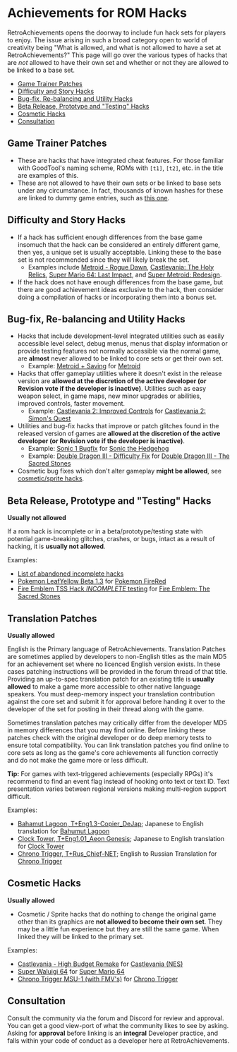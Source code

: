 # Achievements for ROM Hacks

RetroAchievements opens the doorway to include fun hack sets for players to enjoy. The issue arising in such a broad category open to world of creativity being "What is allowed, and what is not allowed to have a set at RetroAchievements?" This page will go over the various types of hacks that are _not_ allowed to have their own set and whether or not they are allowed to be linked to a base set.

- [Game Trainer Patches](#game-trainer-patches)
- [Difficulty and Story Hacks](#difficulty-and-story-hacks)
- [Bug-fix, Re-balancing and Utility Hacks](#bug-fix-re-balancing-and-utility-hacks)
- [Beta Release, Prototype and "Testing" Hacks](#beta-release-prototype-and-testing-hacks)
- [Cosmetic Hacks](#cosmetic-hacks)
- [Consultation](#consultation)

## Game Trainer Patches

- These are hacks that have integrated cheat features. For those familiar with GoodTool's naming scheme, ROMs with `[t1]`, `[t2]`, etc. in the title are examples of this.
- These are not allowed to have their own sets or be linked to base sets under any circumstance. In fact, thousands of known hashes for these are linked to dummy game entries, such as [this one](https://retroachievements.org/linkedhashes.php?g=11623).

## Difficulty and Story Hacks

- If a hack has sufficient enough differences from the base game insomuch that the hack can be considered an entirely different game, then yes, a unique set is usually acceptable. Linking these to the base set is not recommended since they will likely break the set.
  - Examples include [Metroid - Rogue Dawn](http://retroachievements.org/Game/9597), [Castlevania: The Holy Relics](http://retroachievements.org/game/11655), [Super Mario 64: Last Impact](http://retroachievements.org/game/12733), and [Super Metroid: Redesign](http://retroachievements.org/game/820).
- If the hack does not have enough differences from the base game, but there are good achievement ideas exclusive to the hack, then consider doing a compilation of hacks or incorporating them into a bonus set.

## Bug-fix, Re-balancing and Utility Hacks

- Hacks that include development-level integrated utilities such as easily accessible level select, debug menus, menus that display information or provide testing features not normally accessible via the normal game, are **almost** never allowed to be linked to core sets or get their own set.
  - Example: [Metroid + Saving](http://www.romhacking.net/hacks/1186/) for [Metroid](https://retroachievements.org/game/1487)
- Hacks that offer gameplay utilities where it doesn't exist in the release version are **allowed at the discretion of the active developer (or Revision vote if the developer is inactive)**. Utilities such as easy weapon select, in game maps, new minor upgrades or abilities, improved controls, faster movement.
  - Example: [Castlevania 2: Improved Controls](https://www.romhacking.net/hacks/4150/) for [Castlevania 2: Simon's Quest](https://retroachievements.org/game/1461)
- Utilities and bug-fix hacks that improve or patch glitches found in the released version of games are **allowed at the discretion of the active developer (or Revision vote if the developer is inactive)**.
  - Example: [Sonic 1 Bugfix](https://www.romhacking.net/hacks/3200/) for [Sonic the Hedgehog](http://retroachievements.org/game/1)
  - Example: [Double Dragon III - Difficulty Fix](https://www.romhacking.net/hacks/239/) for [Double Dragon III - The Sacred Stones](https://retroachievements.org/game/1662)
- Cosmetic bug fixes which don't alter gameplay **might be allowed**, see [cosmetic/sprite hacks](#cosmetic--sprite-hacks).

## Beta Release, Prototype and "Testing" Hacks

**Usually not allowed**

If a rom hack is incomplete or in a beta/prototype/testing state with potential game-breaking glitches, crashes, or bugs, intact as a result of hacking, it is **usually not allowed**.

Examples:

- [List of abandoned incomplete hacks](https://www.romhacking.net/abandoned/#id2)
- [Pokemon LeafYellow Beta 1.3](https://www.pokecommunity.com/showthread.php?t=418666) for [Pokemon FireRed](https://retroachievements.org/game/515)
- [Fire Emblem TSS Hack _INCOMPLETE_ testing](https://www.romhacking.net/forum/index.php?topic=28277.0) for [Fire Emblem: The Sacred Stones](http://retroachievements.org/game/2482)

## Translation Patches

**Usually allowed**

English is the Primary language of RetroAchievements. Translation Patches are sometimes applied by developers to non-English titles as the main MD5 for an achievement set where no licenced English version exists. In these cases patching instructions will be provided in the forum thread of that title. Providing an up-to-spec translation patch for an existing title is **usually allowed** to make a game more accessible to other native language speakers. You must deep-memory inspect your translation contribution against the core set and submit it for approval before handing it over to the developer of the set for posting in their thread along with the game.

Sometimes translation patches may critically differ from the developer MD5 in memory differences that you may find online. Before linking these patches check with the original developer or do deep memory tests to ensure total compatibility. You can link translation patches you find online to core sets as long as the game's core achievements all function correctly and do not make the game more or less difficult.

**Tip:** For games with text-triggered achievements (especially RPGs) it's recommend to find an event flag instead of hooking onto text or text ID. Text presentation varies between regional versions making multi-region support difficult.

Examples:

- [Bahamut Lagoon, T+Eng1.3-Copier_DeJap](http://www.romhacking.net/translations/280/); Japanese to English translation for [Bahumut Lagoon](https://retroachievements.org/Game/2257)
- [Clock Tower, T+Eng1.01_Aeon Genesis](http://www.romhacking.net/translations/302/); Japanese to English translation for [Clock Tower](https://retroachievements.org/Game/2374)
- [Chrono Trigger, T+Rus_Chief-NET](http://chief-net.ru/index.php?option=com_content&task=view&id=15&Itemid=29); English to Russian Translation for [Chrono Trigger](http://retroachievements.org/Game/319)

## Cosmetic Hacks

**Usually allowed**

- Cosmetic / Sprite hacks that do nothing to change the original game other than its graphics are **not allowed to become their own set**. They may be a little fun experience but they are still the same game. When linked they will be linked to the primary set.

Examples:

- [Castlevania - High Budget Remake](https://www.romhacking.net/hacks/2673/) for [Castlevania (NES)](http://retroachievements.org/game/1462)
- [Super Waluigi 64](https://hacks.sm64hacks.com/hack/403) for [Super Mario 64](http://retroachievements.org/Game/10003)
- [Chrono Trigger MSU-1 (with FMV's)](https://www.romhacking.net/forum/index.php?topic=23115.0) for [Chrono Trigger](http://retroachievements.org/game/319)

## Consultation

Consult the community via the forum and Discord for review and approval. You can get a good view-port of what the community likes to see by asking. Asking for **approval** before linking is an **integral** Developer practice, and falls within your code of conduct as a developer here at RetroAchievements.
